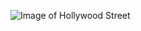 ![Image of Hollywood Street](https://www.fodors.com/wp-content/uploads/2019/10/ThingsToKnowBeforeYouGoLosAngeles__HERO_iStock-468040530.jpg)
